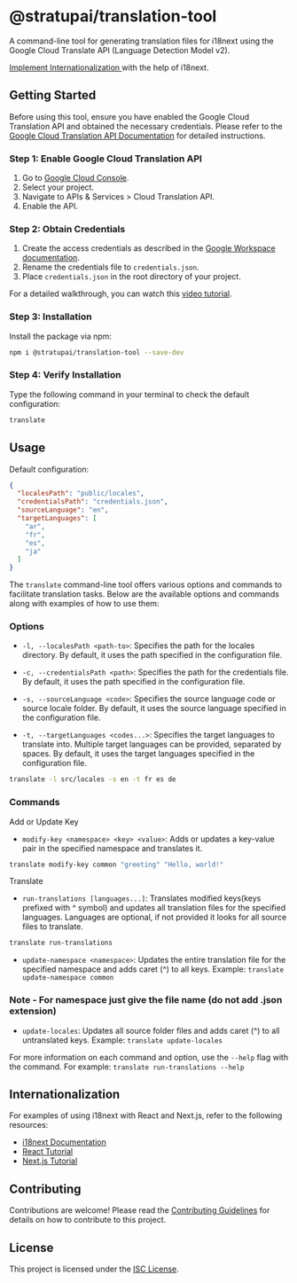 # @stratupai/translation-tool

A command-line tool for generating translation files for i18next using the Google Cloud Translate API (Language Detection Model v2).

[Implement Internationalization ](#internationalization) with the help of i18next.

## Getting Started

Before using this tool, ensure you have enabled the Google Cloud Translation API and obtained the necessary credentials. Please refer to the [Google Cloud Translation API Documentation](https://cloud.google.com/translate/docs/setup) for detailed instructions.

### Step 1: Enable Google Cloud Translation API

1. Go to [Google Cloud Console](https://console.cloud.google.com/).
2. Select your project.
3. Navigate to APIs & Services > Cloud Translation API.
4. Enable the API.

### Step 2: Obtain Credentials

1. Create the access credentials as described in the [Google Workspace documentation](https://developers.google.com/workspace/guides/create-credentials).
2. Rename the credentials file to `credentials.json`.
3. Place `credentials.json` in the root directory of your project.

For a detailed walkthrough, you can watch this [video tutorial](https://www.youtube.com/watch?v=Sjl9ilOpHG8&t=29s).

### Step 3: Installation

Install the package via npm:

```bash
npm i @stratupai/translation-tool --save-dev
```

### Step 4: Verify Installation
Type the following command in your terminal to check the default configuration:
```bash
translate
```

## Usage

Default configuration:
```json
{
  "localesPath": "public/locales",
  "credentialsPath": "credentials.json",
  "sourceLanguage": "en",
  "targetLanguages": [
    "ar",
    "fr",
    "es",
    "ja"
  ]
}
```

The `translate` command-line tool offers various options and commands to facilitate translation tasks. Below are the available options and commands along with examples of how to use them:

### Options

- `-l, --localesPath <path-to>`: Specifies the path for the locales directory. By default, it uses the path specified in the configuration file.

- `-c, --credentialsPath <path>`: Specifies the path for the credentials file. By default, it uses the path specified in the configuration file.

- `-s, --sourceLanguage <code>`: Specifies the source language code or source locale folder. By default, it uses the source language specified in the configuration file.

- `-t, --targetLanguages <codes...>`: Specifies the target languages to translate into. Multiple target languages can be provided, separated by spaces. By default, it uses the target languages specified in the configuration file.

```bash
translate -l src/locales -s en -t fr es de
```

### Commands

Add or Update Key
- `modify-key <namespace> <key> <value>`: Adds or updates a key-value pair in the specified namespace and translates it.
```bash
translate modify-key common "greeting" "Hello, world!"
```

Translate
- `run-translations [languages...]`: Translates modified keys(keys prefixed with ^ symbol) and updates all translation files for the specified languages. Languages are optional, if not provided it looks for all source files to translate.
```bash
translate run-translations
```

- `update-namespace <namespace>`: Updates the entire translation file for the specified namespace and adds caret (^) to all keys.
  Example: `translate update-namespace common`

### Note - For namespace just give the file name (do not add .json extension)

- `update-locales`: Updates all source folder files and adds caret (^) to all untranslated keys.
  Example: `translate update-locales`

For more information on each command and option, use the `--help` flag with the command. For example:
`translate run-translations --help`

## Internationalization

For examples of using i18next with React and Next.js, refer to the following resources:

- [i18next Documentation](https://www.i18next.com/how-to/add-or-load-translations)
- [React Tutorial](https://www.youtube.com/watch?v=w04LXKlusCQ)
- [Next.js Tutorial](https://locize.com/blog/next-app-dir-i18n/)

## Contributing

Contributions are welcome! Please read the [Contributing Guidelines](CONTRIBUTING.md) for details on how to contribute to this project.

## License

This project is licensed under the [ISC License](LICENSE).
